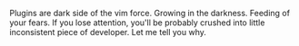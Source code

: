 Plugins are dark side of the vim force. Growing in the darkness. Feeding of your fears. If you lose attention, you'll be probably crushed into little inconsistent piece of developer. Let me tell you why.

